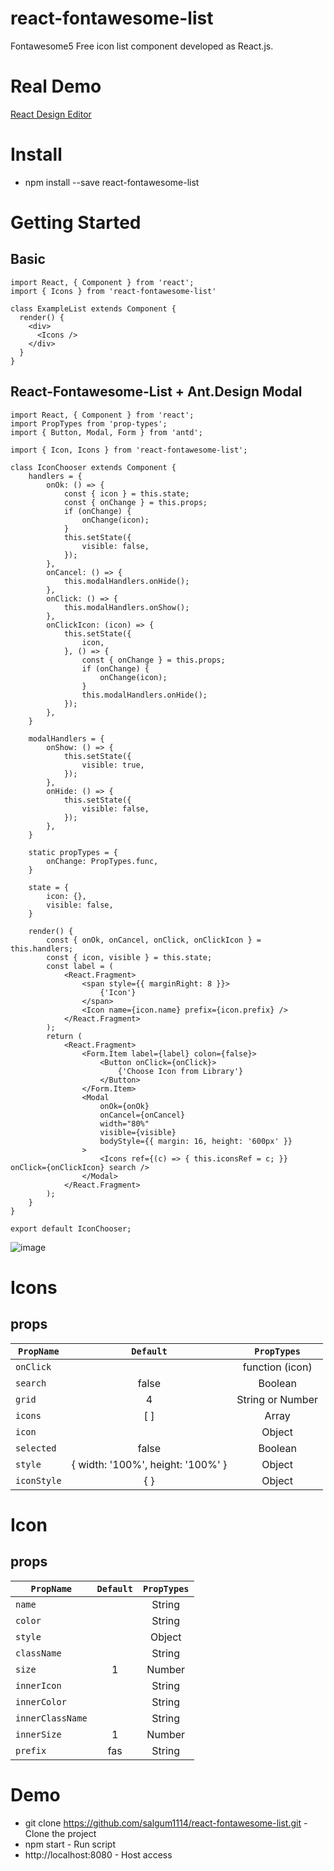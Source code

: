 # react-fontawesome-list

Fontawesome5 Free icon list component developed as React.js.

# Real Demo
[React Design Editor](https://salgum1114.github.io/react-design-editor)

# Install

- npm install --save react-fontawesome-list

# Getting Started

## Basic
```
import React, { Component } from 'react';
import { Icons } from 'react-fontawesome-list'

class ExampleList extends Component {
  render() {
    <div>
      <Icons />
    </div>
  }
}
```

## React-Fontawesome-List + Ant.Design Modal
```
import React, { Component } from 'react';
import PropTypes from 'prop-types';
import { Button, Modal, Form } from 'antd';

import { Icon, Icons } from 'react-fontawesome-list';

class IconChooser extends Component {
    handlers = {
        onOk: () => {
            const { icon } = this.state;
            const { onChange } = this.props;
            if (onChange) {
                onChange(icon);
            }
            this.setState({
                visible: false,
            });
        },
        onCancel: () => {
            this.modalHandlers.onHide();
        },
        onClick: () => {
            this.modalHandlers.onShow();
        },
        onClickIcon: (icon) => {
            this.setState({
                icon,
            }, () => {
                const { onChange } = this.props;
                if (onChange) {
                    onChange(icon);
                }
                this.modalHandlers.onHide();
            });
        },
    }

    modalHandlers = {
        onShow: () => {
            this.setState({
                visible: true,
            });
        },
        onHide: () => {
            this.setState({
                visible: false,
            });
        },
    }

    static propTypes = {
        onChange: PropTypes.func,
    }

    state = {
        icon: {},
        visible: false,
    }

    render() {
        const { onOk, onCancel, onClick, onClickIcon } = this.handlers;
        const { icon, visible } = this.state;
        const label = (
            <React.Fragment>
                <span style={{ marginRight: 8 }}>
                    {'Icon'}
                </span>
                <Icon name={icon.name} prefix={icon.prefix} />
            </React.Fragment>
        );
        return (
            <React.Fragment>
                <Form.Item label={label} colon={false}>
                    <Button onClick={onClick}>
                        {'Choose Icon from Library'}
                    </Button>
                </Form.Item>
                <Modal
                    onOk={onOk}
                    onCancel={onCancel}
                    width="80%"
                    visible={visible}
                    bodyStyle={{ margin: 16, height: '600px' }}
                >
                    <Icons ref={(c) => { this.iconsRef = c; }} onClick={onClickIcon} search />
                </Modal>
            </React.Fragment>
        );
    }
}

export default IconChooser;
```
![image](https://user-images.githubusercontent.com/19975642/43623837-6340b80e-971e-11e8-880a-f07795ecc26f.png)

# Icons
## props

| `PropName` | `Default` | `PropTypes` |
| --- | :---: | :---: |
| `onClick` | | function (icon) |
| `search` | false | Boolean |
| `grid` | 4 | String or Number |
| `icons` | [ ] | Array |
| `icon` | | Object |
| `selected` | false | Boolean |
| `style` | { width: '100%', height: '100%' } | Object |
| `iconStyle` | { } | Object |

# Icon
## props

| `PropName` | `Default` | `PropTypes` |
| --- | :---: | :---: |
| `name` | | String |
| `color` | | String |
| `style` | | Object |
| `className` | | String |
| `size` | 1 | Number |
| `innerIcon` | | String |
| `innerColor` | | String |
| `innerClassName` | | String |
| `innerSize` | 1 | Number |
| `prefix` | fas | String |

# Demo

- git clone https://github.com/salgum1114/react-fontawesome-list.git - Clone the project
- npm start - Run script
- http://localhost:8080 - Host access

